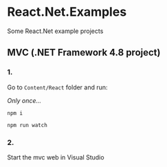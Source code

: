 # React.Net.Examples
Some React.Net example projects

## MVC (.NET Framework 4.8 project)

### 1.
Go to `Content/React` folder and run:

*Only once...*

```
npm i

```


```
npm run watch

```


### 2.

Start the mvc web in Visual Studio